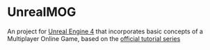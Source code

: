 # UnrealMOG
An project for [Unreal Engine 4](https://www.unrealengine.com/what-is-unreal-engine-4) that incorporates basic concepts of a Multiplayer Online Game, based on the [official tutorial series](https://docs.unrealengine.com/latest/INT/Videos/PLZlv_N0_O1gYqSlbGQVKsRg6fpxWndZqZ/index.html)
